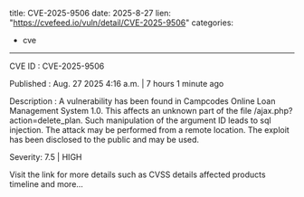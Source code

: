  
title: CVE-2025-9506
date: 2025-8-27
lien: "https://cvefeed.io/vuln/detail/CVE-2025-9506"
categories:
  - cve
---

CVE ID : CVE-2025-9506

Published :  Aug. 27
2025
4:16 a.m. | 7 hours
1 minute ago

Description : A vulnerability has been found in Campcodes Online Loan Management System 1.0. This affects an unknown part of the file /ajax.php?action=delete_plan. Such manipulation of the argument ID leads to sql injection. The attack may be performed from a remote location. The exploit has been disclosed to the public and may be used.

Severity: 7.5 | HIGH

Visit the link for more details
such as CVSS details
affected products
timeline
and more...
